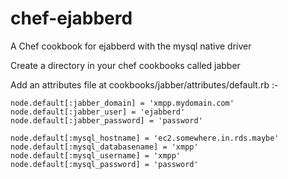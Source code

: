 chef-ejabberd
=============

A Chef cookbook for ejabberd with the mysql native driver

Create a directory in your chef cookbooks called jabber

Add an attributes file at cookbooks/jabber/attributes/default.rb :-

```
node.default[:jabber_domain] = 'xmpp.mydomain.com'
node.default[:jabber_user] = 'ejabberd'
node.default[:jabber_password] = 'password'

node.default[:mysql_hostname] = 'ec2.somewhere.in.rds.maybe'
node.default[:mysql_databasename] = 'xmpp'
node.default[:mysql_username] = 'xmpp'
node.default[:mysql_password] = 'password'
```
